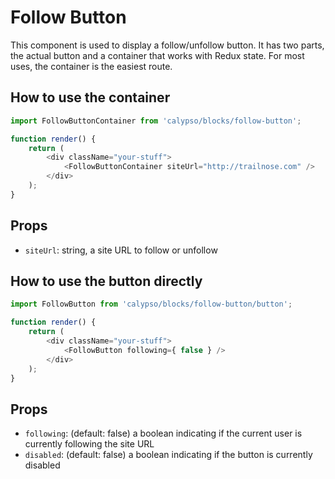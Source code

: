 # Follow Button

This component is used to display a follow/unfollow button.
It has two parts, the actual button and a container that works with Redux state.
For most uses, the container is the easiest route.

## How to use the container

```js
import FollowButtonContainer from 'calypso/blocks/follow-button';

function render() {
	return (
		<div className="your-stuff">
			<FollowButtonContainer siteUrl="http://trailnose.com" />
		</div>
	);
}
```

## Props

- `siteUrl`: string, a site URL to follow or unfollow

## How to use the button directly

```js
import FollowButton from 'calypso/blocks/follow-button/button';

function render() {
	return (
		<div className="your-stuff">
			<FollowButton following={ false } />
		</div>
	);
}
```

## Props

- `following`: (default: false) a boolean indicating if the current user is currently following the site URL
- `disabled`: (default: false) a boolean indicating if the button is currently disabled
